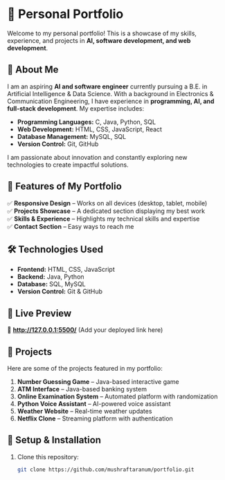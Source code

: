 # 🚀 Personal Portfolio  

Welcome to my personal portfolio! This is a showcase of my skills, experience, and projects in **AI, software development, and web development**.  

## 🌟 About Me  
I am an aspiring **AI and software engineer** currently pursuing a B.E. in Artificial Intelligence & Data Science. With a background in Electronics & Communication Engineering, I have experience in **programming, AI, and full-stack development**. My expertise includes:  
- **Programming Languages:** C, Java, Python, SQL  
- **Web Development:** HTML, CSS, JavaScript, React  
- **Database Management:** MySQL, SQL  
- **Version Control:** Git, GitHub  

I am passionate about innovation and constantly exploring new technologies to create impactful solutions.  

## 📌 Features of My Portfolio  
✅ **Responsive Design** – Works on all devices (desktop, tablet, mobile)  
✅ **Projects Showcase** – A dedicated section displaying my best work  
✅ **Skills & Experience** – Highlights my technical skills and expertise  
✅ **Contact Section** – Easy ways to reach me  

## 🛠️ Technologies Used  
- **Frontend:** HTML, CSS, JavaScript  
- **Backend:** Java, Python  
- **Database:** SQL, MySQL  
- **Version Control:** Git & GitHub  

## 🚀 Live Preview  
🔗 **http://127.0.0.1:5500/** (Add your deployed link here)  

## 📂 Projects  
Here are some of the projects featured in my portfolio:  
1. **Number Guessing Game** – Java-based interactive game  
2. **ATM Interface** – Java-based banking system  
3. **Online Examination System** – Automated platform with randomization  
4. **Python Voice Assistant** – AI-powered voice assistant  
5. **Weather Website** – Real-time weather updates  
6. **Netflix Clone** – Streaming platform with authentication  

## 🔧 Setup & Installation  
1. Clone this repository:  
   ```bash
   git clone https://github.com/mushraftaranum/portfolio.git
